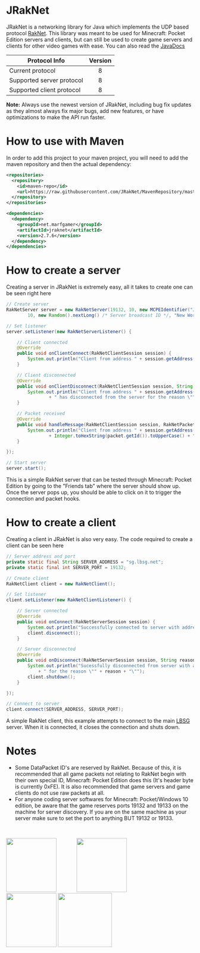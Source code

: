 # JRakNet
JRakNet is a networking library for Java which implements the UDP based protocol [RakNet](https://github.com/OculusVR/RakNet).
This library was meant to be used for Minecraft: Pocket Edition servers and clients, but can still be used to create game servers and clients for other video games with ease. You can also read the [JavaDocs](http://htmlpreview.github.io/?https://github.com/JRakNet/JRakNet/blob/master/doc/index.html)

| Protocol Info             | Version |
| --------------------------|:-------:|
| Current protocol          | 8       |
| Supported server protocol | 8       |
| Supported client protocol | 8       |

**Note:** Always use the newest version of JRakNet, including bug fix updates as they almost always fix major bugs, add new features, or have optimizations to make the API run faster.

# How to use with Maven
In order to add this project to your maven project, you will need to add the maven repository and then the actual dependency:
```xml
<repositories>
  <repository>
    <id>maven-repo</id>
    <url>https://raw.githubusercontent.com/JRakNet/MavenRepository/master</url>
  </repository>
</repositories>

<dependencies>
  <dependency>
    <groupId>net.marfgamer</groupId>
    <artifactId>jraknet</artifactId>
    <version>2.7.6</version>
  </dependency>
</dependencies>
```

# How to create a server
Creating a server in JRakNet is extremely easy, all it takes to create one can be seen right here

```java
// Create server
RakNetServer server = new RakNetServer(19132, 10, new MCPEIdentifier("JRakNet Example Server", 101, "1.0.3", 0,
		10, new Random().nextLong() /* Server broadcast ID */, "New World", "Survival"));

// Set listener
server.setListener(new RakNetServerListener() {

	// Client connected
	@Override
	public void onClientConnect(RakNetClientSession session) {
		System.out.println("Client from address " + session.getAddress() + " has connected to the server");
	}

	// Client disconnected
	@Override
	public void onClientDisconnect(RakNetClientSession session, String reason) {
		System.out.println("Client from address " + session.getAddress()
				+ " has disconnected from the server for the reason \"" + reason + "\"");
	}

	// Packet received
	@Override
	public void handleMessage(RakNetClientSession session, RakNetPacket packet, int channel) {
		System.out.println("Client from address " + session.getAddress() + " sent packet with ID 0x"
				+ Integer.toHexString(packet.getId()).toUpperCase() + " on channel " + channel);
	}

});

// Start server
server.start();
```

This is a simple RakNet server that can be tested through Minecraft: Pocket Edition by going to the "Friends tab" where the server should show up. Once the server pops up, you should be able to click on it to trigger the connection and packet hooks.

# How to create a client
Creating a client in JRakNet is also very easy. The code required to create a client can be seen here

```java
// Server address and port
private static final String SERVER_ADDRESS = "sg.lbsg.net";
private static final int SERVER_PORT = 19132;

// Create client
RakNetClient client = new RakNetClient();

// Set listener
client.setListener(new RakNetClientListener() {

	// Server connected
	@Override
	public void onConnect(RakNetServerSession session) {
		System.out.println("Successfully connected to server with address " + session.getAddress());
		client.disconnect();
	}

	// Server disconnected
	@Override
	public void onDisconnect(RakNetServerSession session, String reason) {
		System.out.println("Sucessfully disconnected from server with address " + session.getAddress()
			+ " for the reason \"" + reason + "\"");
		client.shutdown();
	}

});

// Connect to server
client.connect(SERVER_ADDRESS, SERVER_PORT);
```

A simple RakNet client, this example attempts to connect to the main [LBSG](http://lbsg.net/) server. When it is connected, it closes the connection and shuts down.

# Notes
- Some DataPacket ID's are reserved by RakNet. Because of this, it is recommended that all game packets not relating to RakNet begin with their own special ID, Minecraft: Pocket Edition does this (It's header byte is currently 0xFE). It is also recommended that game servers and game clients do not use raw packets at all.
- For anyone coding server softwares for Minecraft: Pocket/Windows 10 edition, be aware that the game reserves ports 19132 and 19133 on the machine for server discovery. If you are on the same machine as your server make sure to set the port to anything BUT 19132 or 19133.

<br>

<a href="http://marfgamer.net"><img src="http://i.imgur.com/LhUiCjL.png" width="135" height="145"></a> <a href="https://github.com/JRakNet/JRakNet"><img src="https://i.imgur.com/heiZXpr.png" width="135" height="145" hspace="50"></a> <a href="https://github.com/OculusVR/RakNet"><img src="http://imgur.com/9p1asD8.png" width="135" height="145"></a> <a href="https://www.oculus.com/"><img src="http://i.imgur.com/PmrfSsc.png" height="145" /></a>
